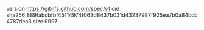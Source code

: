 version https://git-lfs.github.com/spec/v1
oid sha256:889fabcbfbf45114974f063d8437b031d43237987f925ea7b0a84bdc4787dea3
size 9997
